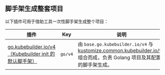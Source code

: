 ## 脚手架生成整套项目

以下插件可用于借助工具一次性脚手架生成整个项目：

| 插件 | Key | 说明 |
|---|---|---|
| [go.kubebuilder.io/v4（Kubebuilder init 的默认脚手架）][go-v4] | `go/v4` | 由 `base.go.kubebuilder.io/v4` 与 [kustomize.common.kubebuilder.io/v2][kustomize-v2] 组合而成，负责 Golang 项目及其配置的脚手架生成。 |

[go-v4]: ./available/go-v4-plugin.md
[kustomize-v2]: ./available/kustomize-v2.md

